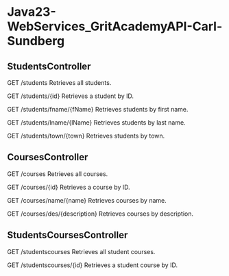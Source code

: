 <h1>    Java23-WebServices_GritAcademyAPI-Carl-Sundberg</h1>

<h2>StudentsController</h2>
GET /students
Retrieves all students.
 
GET /students/{id}
Retrieves a student by ID.

GET /students/fname/{fName}
Retrieves students by first name.
  

GET /students/lname/{lName}
Retrieves students by last name.
  
GET /students/town/{town}
Retrieves students by town.

<h2>CoursesController</h2>
GET /courses
Retrieves all courses.

GET /courses/{id}
Retrieves a course by ID.

GET /courses/name/{name}
Retrieves courses by name.
 
GET /courses/des/{description}
Retrieves courses by description.
   
<h2>StudentsCoursesController</h2>
GET /studentscourses
Retrieves all student courses.
  
GET /studentscourses/{id}
Retrieves a student course by ID.
